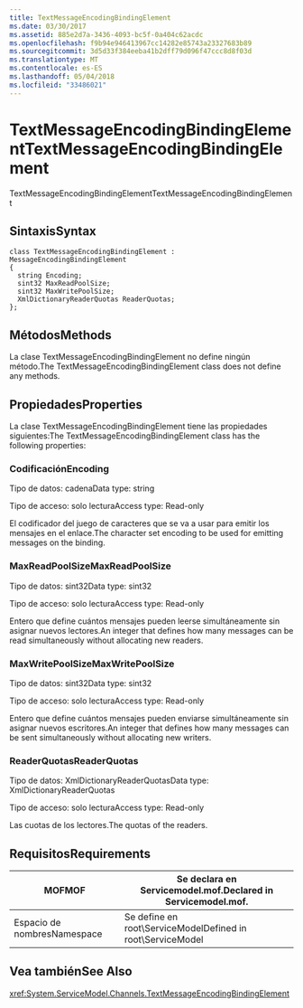 ```yaml
---
title: TextMessageEncodingBindingElement
ms.date: 03/30/2017
ms.assetid: 885e2d7a-3436-4093-bc5f-0a404c62acdc
ms.openlocfilehash: f9b94e946413967cc14282e85743a23327683b89
ms.sourcegitcommit: 3d5d33f384eeba41b2dff79d096f47ccc8d8f03d
ms.translationtype: MT
ms.contentlocale: es-ES
ms.lasthandoff: 05/04/2018
ms.locfileid: "33486021"
---
```

# <a name="textmessageencodingbindingelement"></a><span data-ttu-id="bb892-102">TextMessageEncodingBindingElement</span><span class="sxs-lookup"><span data-stu-id="bb892-102">TextMessageEncodingBindingElement</span></span>
<span data-ttu-id="bb892-103">TextMessageEncodingBindingElement</span><span class="sxs-lookup"><span data-stu-id="bb892-103">TextMessageEncodingBindingElement</span></span>  
  
## <a name="syntax"></a><span data-ttu-id="bb892-104">Sintaxis</span><span class="sxs-lookup"><span data-stu-id="bb892-104">Syntax</span></span>  
  
```  
class TextMessageEncodingBindingElement : MessageEncodingBindingElement  
{  
  string Encoding;  
  sint32 MaxReadPoolSize;  
  sint32 MaxWritePoolSize;  
  XmlDictionaryReaderQuotas ReaderQuotas;  
};  
```  
  
## <a name="methods"></a><span data-ttu-id="bb892-105">Métodos</span><span class="sxs-lookup"><span data-stu-id="bb892-105">Methods</span></span>  
 <span data-ttu-id="bb892-106">La clase TextMessageEncodingBindingElement no define ningún método.</span><span class="sxs-lookup"><span data-stu-id="bb892-106">The TextMessageEncodingBindingElement class does not define any methods.</span></span>  
  
## <a name="properties"></a><span data-ttu-id="bb892-107">Propiedades</span><span class="sxs-lookup"><span data-stu-id="bb892-107">Properties</span></span>  
 <span data-ttu-id="bb892-108">La clase TextMessageEncodingBindingElement tiene las propiedades siguientes:</span><span class="sxs-lookup"><span data-stu-id="bb892-108">The TextMessageEncodingBindingElement class has the following properties:</span></span>  
  
### <a name="encoding"></a><span data-ttu-id="bb892-109">Codificación</span><span class="sxs-lookup"><span data-stu-id="bb892-109">Encoding</span></span>  
 <span data-ttu-id="bb892-110">Tipo de datos: cadena</span><span class="sxs-lookup"><span data-stu-id="bb892-110">Data type: string</span></span>  
  
 <span data-ttu-id="bb892-111">Tipo de acceso: solo lectura</span><span class="sxs-lookup"><span data-stu-id="bb892-111">Access type: Read-only</span></span>  
  
 <span data-ttu-id="bb892-112">El codificador del juego de caracteres que se va a usar para emitir los mensajes en el enlace.</span><span class="sxs-lookup"><span data-stu-id="bb892-112">The character set encoding to be used for emitting messages on the binding.</span></span>  
  
### <a name="maxreadpoolsize"></a><span data-ttu-id="bb892-113">MaxReadPoolSize</span><span class="sxs-lookup"><span data-stu-id="bb892-113">MaxReadPoolSize</span></span>  
 <span data-ttu-id="bb892-114">Tipo de datos: sint32</span><span class="sxs-lookup"><span data-stu-id="bb892-114">Data type: sint32</span></span>  
  
 <span data-ttu-id="bb892-115">Tipo de acceso: solo lectura</span><span class="sxs-lookup"><span data-stu-id="bb892-115">Access type: Read-only</span></span>  
  
 <span data-ttu-id="bb892-116">Entero que define cuántos mensajes pueden leerse simultáneamente sin asignar nuevos lectores.</span><span class="sxs-lookup"><span data-stu-id="bb892-116">An integer that defines how many messages can be read simultaneously without allocating new readers.</span></span>  
  
### <a name="maxwritepoolsize"></a><span data-ttu-id="bb892-117">MaxWritePoolSize</span><span class="sxs-lookup"><span data-stu-id="bb892-117">MaxWritePoolSize</span></span>  
 <span data-ttu-id="bb892-118">Tipo de datos: sint32</span><span class="sxs-lookup"><span data-stu-id="bb892-118">Data type: sint32</span></span>  
  
 <span data-ttu-id="bb892-119">Tipo de acceso: solo lectura</span><span class="sxs-lookup"><span data-stu-id="bb892-119">Access type: Read-only</span></span>  
  
 <span data-ttu-id="bb892-120">Entero que define cuántos mensajes pueden enviarse simultáneamente sin asignar nuevos escritores.</span><span class="sxs-lookup"><span data-stu-id="bb892-120">An integer that defines how many messages can be sent simultaneously without allocating new writers.</span></span>  
  
### <a name="readerquotas"></a><span data-ttu-id="bb892-121">ReaderQuotas</span><span class="sxs-lookup"><span data-stu-id="bb892-121">ReaderQuotas</span></span>  
 <span data-ttu-id="bb892-122">Tipo de datos: XmlDictionaryReaderQuotas</span><span class="sxs-lookup"><span data-stu-id="bb892-122">Data type: XmlDictionaryReaderQuotas</span></span>  
  
 <span data-ttu-id="bb892-123">Tipo de acceso: solo lectura</span><span class="sxs-lookup"><span data-stu-id="bb892-123">Access type: Read-only</span></span>  
  
 <span data-ttu-id="bb892-124">Las cuotas de los lectores.</span><span class="sxs-lookup"><span data-stu-id="bb892-124">The quotas of the readers.</span></span>  
  
## <a name="requirements"></a><span data-ttu-id="bb892-125">Requisitos</span><span class="sxs-lookup"><span data-stu-id="bb892-125">Requirements</span></span>  
  
|<span data-ttu-id="bb892-126">MOF</span><span class="sxs-lookup"><span data-stu-id="bb892-126">MOF</span></span>|<span data-ttu-id="bb892-127">Se declara en Servicemodel.mof.</span><span class="sxs-lookup"><span data-stu-id="bb892-127">Declared in Servicemodel.mof.</span></span>|  
|---------|-----------------------------------|  
|<span data-ttu-id="bb892-128">Espacio de nombres</span><span class="sxs-lookup"><span data-stu-id="bb892-128">Namespace</span></span>|<span data-ttu-id="bb892-129">Se define en root\ServiceModel</span><span class="sxs-lookup"><span data-stu-id="bb892-129">Defined in root\ServiceModel</span></span>|  
  
## <a name="see-also"></a><span data-ttu-id="bb892-130">Vea también</span><span class="sxs-lookup"><span data-stu-id="bb892-130">See Also</span></span>  
 <xref:System.ServiceModel.Channels.TextMessageEncodingBindingElement>
